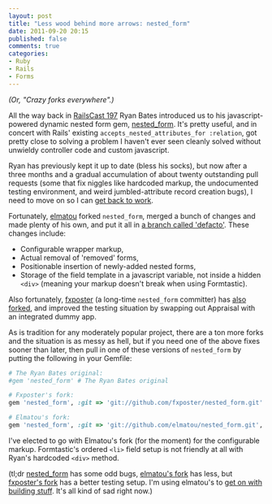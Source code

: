 ```yaml
---
layout: post
title: "Less wood behind more arrows: nested_form"
date: 2011-09-20 20:15
published: false
comments: true
categories: 
- Ruby
- Rails
- Forms
---
```


*(Or, "Crazy forks everywhere".)*

All the way back in [RailsCast 197](http://railscasts.com/episodes/197-nested-model-form-part-2) Ryan Bates introduced us to his javascript-powered dynamic nested form gem, [nested_form](http://github.com/ryanb/nested_form). It's pretty useful, and in concert with Rails' existing `accepts_nested_attributes_for :relation`, got pretty close to solving a problem I haven't ever seen cleanly solved without unwieldy controller code and custom javascript.

Ryan has previously kept it up to date (bless his socks), but now after a three months and a gradual accumulation of about twenty outstanding pull requests (some that fix niggles like hardcoded markup, the undocumented testing environment, and weird jumbled-attribute record creation bugs), I need to move on so I can [get back to work](https://github.com/smashcon/lincoln).

Fortunately, [elmatou](https://github.com/elmatou) forked `nested_form`, merged a bunch of changes and made plenty of his own, and put it all in [a branch called 'defacto'](https://github.com/elmatou/nested_form/tree/defacto). These changes include:

* Configurable wrapper markup,
* Actual removal of 'removed' forms,
* Positionable insertion of newly-added nested forms,
* Storage of the field template in a javascript variable, not inside a hidden `<div>` (meaning your markup doesn't break when using Formtastic).

Also fortunately, [fxposter](https://github.com/fxposter) (a long-time `nested_form` committer) has [also forked](https://github.com/fxposter/nested_form), and improved the testing situation by swapping out Appraisal with an integrated dummy app.

As is tradition for any moderately popular project, there are a ton more forks and the situation is as messy as hell, but if you need one of the above fixes sooner than later, then pull in one of these versions of `nested_form` by putting the following in your Gemfile:

``` ruby
# The Ryan Bates original:
#gem 'nested_form' # The Ryan Bates original

# Fxposter's fork:
gem 'nested_form', :git => 'git://github.com/fxposter/nested_form.git' 

# Elmatou's fork:
gem 'nested_form', :git => 'git://github.com/elmatou/nested_form.git', :branch => 'defacto'
```

I've elected to go with Elmatou's fork (for the moment) for the configurable markup. Formtastic's ordered `<li>` field setup is not friendly at all with Ryan's hardcoded `<div>` method.


(tl;dr [nested_form](https://github.com/ryanb/nested_form) has some odd bugs, [elmatou's fork](https://github.com/elmatou/nested_form/tree/defacto) has less, but [fxposter's fork](https://github.com/fxposter/nested_form) has a better testing setup. I'm using elmatou's to [get on with building stuff](https://github.com/smashcon/lincoln). It's all kind of sad right now.)
